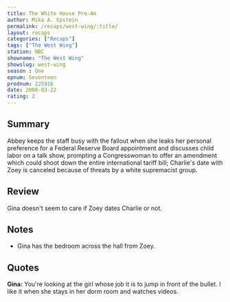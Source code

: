 ```yaml
---
title: The White House Pro-Am
author: Mika A. Epstein
permalink: /recaps/west-wing/:title/
layout: recaps
categories: ["Recaps"]
tags: ["The West Wing"]
station: NBC
showname: "The West Wing"
showslug: west-wing
season : One
epnum: Seventeen
prodnum: 225916
date: 2000-03-22
rating: 2
---
```


## Summary

Abbey keeps the staff busy with the fallout when she leaks her personal preference for a Federal Reserve Board appointment and discusses child labor on a talk show, prompting a Congresswoman to offer an amendment which could shoot down the entire international tariff bill; Charlie's date with Zoey is canceled because of threats by a white supremacist group.

## Review

Gina doesn't seem to care if Zoey dates Charlie or not.

## Notes

* Gina has the bedroom across the hall from Zoey.

## Quotes

**Gina:** You're looking at the girl whose job it is to jump in front of the bullet. I like it when she stays in her dorm room and watches videos.
